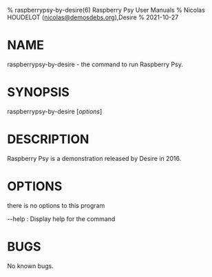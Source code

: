 % raspberrypsy-by-desire(6) Raspberry Psy User Manuals
% Nicolas HOUDELOT (nicolas@demosdebs.org),Desire
% 2021-10-27

# NAME
raspberrypsy-by-desire - the command to run Raspberry Psy.

# SYNOPSIS
raspberrypsy-by-desire [*options*]

# DESCRIPTION
Raspberry Psy is a demonstration released by Desire in 2016.

# OPTIONS
there is no options to this program

\--help
:   Display help for the command

# BUGS
No known bugs.
